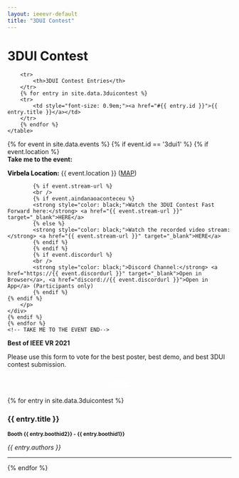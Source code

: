 ```yaml
---
layout: ieeevr-default
title: "3DUI Contest"
---
```


<style>
    .styled-table {
        border-collapse: collapse;
        margin: 25px 0;
        font-size: 0.8em;
        font-family: sans-serif;
        /*min-width: 400px;*/
        box-shadow: 0 0 20px rgba(0, 0, 0, 0.15);
        display: table;
    }

    .styled-table thead tr {
        background-color: #00aeef;
        color: #ffffff;
        text-align: left;
    }

    .styled-table th,
    .styled-table td {
        padding: 12px 15px;
    }

    .styled-table tbody tr {
        border-bottom: 1px solid #dddddd;
    }

    .styled-table tbody tr:nth-of-type(even) {
        background-color: #f3f3f3;
    }

    .styled-table tbody tr:last-of-type {
        border-bottom: 2px solid #00aeef;
    }

    .styled-table tbody tr.active-row {
        font-weight: bold;
        color: #00aeef;
    }

    input[type='checkbox'] {
        display: none;
    }

    .wrap-collabsible {
        margin: 1rem 0;
    }

    .lbl-toggle {
        display: block;
        font-weight: bold;
        /* font-family: monospace; */
        font-size: 1rem;
        text-align: left;
        padding: 0.1rem;
        color: #00aeef;
        background: #ffffff;
        cursor: pointer;
        border-radius: 7px;
        transition: all 0.25s ease-out;
    }

    .lbl-toggle:hover {
        /*color: #FFF;*/
    }

    .lbl-toggle::before {
        content: ' ';
        display: inline-block;
        border-top: 5px solid transparent;
        border-bottom: 5px solid transparent;
        border-left: 5px solid currentColor;
        vertical-align: middle;
        margin-right: .7rem;
        transform: translateY(-2px);
        transition: transform .2s ease-out;
    }

    .toggle:checked+.lbl-toggle::before {
        transform: rotate(90deg) translateX(-3px);
    }

    .collapsible-content {
        max-height: 0px;
        overflow: hidden;
        transition: max-height .25s ease-in-out;
    }

    .toggle:checked+.lbl-toggle+.collapsible-content {
        max-height: 1500px;
    }

    .toggle:checked+.lbl-toggle {
        border-bottom-right-radius: 0;
        border-bottom-left-radius: 0;
    }

    .collapsible-content .content-inner {
        background: white;
        /* rgba(0, 105, 255, .2);*/
        border-bottom: 1px solid white;
        border-bottom-left-radius: 7px;
        border-bottom-right-radius: 7px;
        padding: .5rem 1rem;
    }

    .collapsible-content p {
        margin-bottom: 0;
    }

</style>


<h1>3DUI Contest</h1>


<div>
    <table class="styled-table">

        <tr>
            <th>3DUI Contest Entries</th>
        </tr>
        {% for entry in site.data.3duicontest %}
        <tr>
            <td style="font-size: 0.9em;"><a href="#{{ entry.id }}">{{ entry.title }}</a></td>
        </tr>
        {% endfor %}
    </table>
</div>

<div>
<!-- TAKE ME TO THE EVENT START -->
    {% for event in site.data.events %}
    {% if event.id == '3dui1' %}
    {% if event.location %}
    <div class="notice--info">
        <strong style="padding-bottom: 5px;">Take me to the event:</strong>
        <p>
            <strong style="color: black;">Virbela Location:</strong> {{ event.location }} (<a href="/2021/attend/virbela-instructions/#map">MAP</a>)

            {% if event.stream-url %}
            <br />
            {% if event.aindanaoaconteceu %}
            <strong style="color: black;">Watch the 3DUI Contest Fast Forward here:</strong> <a href="{{ event.stream-url }}" target="_blank">HERE</a>
            {% else %}
            <strong style="color: black;">Watch the recorded video stream:</strong> <a href="{{ event.stream-url }}" target="_blank">HERE</a>
            {% endif %}
            {% endif %}
            {% if event.discordurl %}
            <br />
            <strong style="color: black;">Discord Channel:</strong> <a href="https://{{ event.discordurl }}" target="_blank">Open in Browser</a>, <a href="discord://{{ event.discordurl }}">Open in App</a> (Participants only)
            {% endif %}
    {% endif %}
        </p>
    </div>
    {% endif %}
    {% endfor %}
    <!-- TAKE ME TO THE EVENT END-->
</div>


<div class="notice--info">
    <strong>Best of IEEE VR 2021</strong>
    <p>
        Please use this form to vote for the best poster, best demo, and best 3DUI contest submission.
    </p>
    <center>
        <p style="font-size: 20px;">
            <a href="https://cutt.ly/Mx0n5Zu" class="btn btn--primary" style="color: white;" target="_blank">Vote!</a>
        </p>
    </center>
</div>

    
<div>
    {% for entry in site.data.3duicontest %}
    <h3 id="{{ entry.id }}">{{ entry.title }}</h3>
    <p><small><strong> Booth {{ entry.boothid2}} - {{ entry.boothid1}}   </strong></small></p>
    <p><i>{{ entry.authors }}</i></p>
    <hr>
    {% endfor %}
</div>

